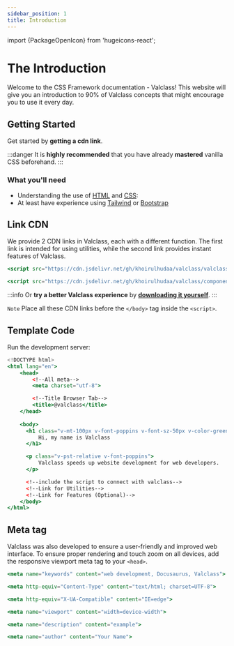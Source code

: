 ```yaml
---
sidebar_position: 1
title: Introduction
---
```


import {PackageOpenIcon} from 'hugeicons-react';

# The Introduction <PackageOpenIcon className='icon' />

Welcome to the CSS Framework documentation - Valclass! This website will give you an introduction to 90% of Valclass concepts that might encourage you to use it every day.

## Getting Started

Get started by **getting a cdn link**.

:::danger
It is **highly recommended** that you have already **mastered** vanilla CSS beforehand.
:::

### What you'll need

- Understanding the use of [HTML](https://www.w3schools.com/html/) and [CSS](https://www.w3schools.com/css/):
- At least have experience using 
[Tailwind](https://tailwindcss.com/) or 
[Bootstrap](https://getbootstrap.com/docs/5.0/getting-started/introduction/)

## Link CDN

We provide 2 CDN links in Valclass, each with a different function. The first link is intended for using utilities, while the second link provides instant features of Valclass.

```jsx title="Utilities"
<script src="https://cdn.jsdelivr.net/gh/khoirulhudaa/valclass/valclass.js"></script>
```

```jsx title="Features"
<script src="https://cdn.jsdelivr.net/gh/khoirulhudaa/valclass/component-features.js"></script>
```

:::info
Or **try a better Valclass experience** by **[downloading it yourself](/docs/download)**.
:::

`Note` Place all these CDN links before the `</body>` tag inside the `<script>`.

## Template Code

Run the development server:

```jsx title="HTML"
<!DOCTYPE html>
<html lang="en">
    <head>  
        <!--All meta--> 
        <meta charset="utf-8">

        <!--Title Browser Tab--> 
        <title>@valclass</title>
    </head>
                
    <body>
      <h1 class="v-mt-100px v-font-poppins v-font-sz-50px v-color-green">
          Hi, my name is Valclass 
      </h1>

      <p class="v-pst-relative v-font-poppins">
          Valclass speeds up website development for web developers.
      </p>

      <!--include the script to connect with valclass--> 
      <!--Link for Utilities-->
      <!--Link for Features (Optional)-->
    </body>
</html>
```

## Meta tag

Valclass was also developed to ensure a user-friendly and improved web interface. To ensure proper rendering and touch zoom on all devices, add the responsive viewport meta tag to your `<head>`.

```jsx title="SEO keywords"
<meta name="keywords" content="web development, Docusaurus, Valclass">
```
```jsx title="Character encoding"
<meta http-equiv="Content-Type" content="text/html; charset=UTF-8">        
```
```jsx title="Browser compatibility"
<meta http-equiv="X-UA-Compatible" content="IE=edge">                
```
```jsx title="Responsive design"
<meta name="viewport" content="width=device-width">
```
```jsx title="Page description"
<meta name="description" content="example">
```
```jsx title="Page author"
<meta name="author" content="Your Name">
```